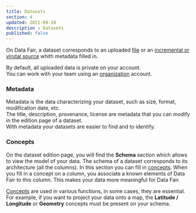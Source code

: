 ```yaml
---
title: Datasets
section: 4
updated: 2021-09-20
description : Datasets
published: false
---
```



On Data Fair, a dataset corresponds to an uploaded [file](./user-guide/file-formats) or an [incremental or virutal source](./user-guide/import-dataset) whith metadata filled in.

By default, all uploaded data is private on your account.  
You can work with your team using an [organization](./user-guide/organisation) account.

### Metadata

Metadata is the data characterizing your dataset, such as size, format, modification date, etc.  
The title, description, provenance, license are metadata that you can modify in the edition page of a dataset.  
With metadata your datasets are easier to find and to identify.

### Concepts  

On the dataset edition page, you will find the **Schema** section which allows to view the model of your data. The schema of a dataset corresponds to its architecture (all the columns). In this section you can fill in [concepts](./user-guide/concept). When you fill in a concept on a column, you associate a known elements of Data Fair to this column. This makes your data more meaningful for Data Fair.

[Concepts](./user-guide/concept) are used in various functions, in some cases, they are essential. For example, if you want to project your data onto a map, the **Latitude / Longitude** or **Geometry** concepts must be present on your schema.
